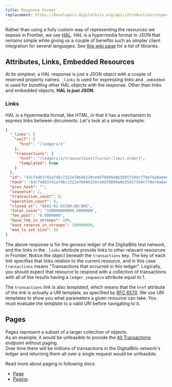 ```yaml
---
title: Response Format
replacement: https://developers.digitalbits.org/api/introduction/response-format/
---
```


Rather than using a fully custom way of representing the resources we expose in
Frontier, we use [HAL](http://stateless.co/hal_specification.html). HAL is a
hypermedia format in JSON that remains simple while giving us a couple of
benefits such as simpler client integration for several languages. See [this
wiki page](https://github.com/mikekelly/hal_specification/wiki/Libraries) for a
list of libraries.

## Attributes, Links, Embedded Resources

At its simplest, a HAL response is just a JSON object with a couple of reserved
property names:  `_links` is used for expressing links and `_embedded` is used
for bundling other HAL objects with the response.  Other than links and embedded
objects, **HAL is just JSON**.

### Links

HAL is a hypermedia format, like HTML, in that it has a mechanism to express
links between documents.  Let's look at a simple example:

```json
{
  "_links": {
    "self": {
      "href": "/ledgers/1"
    },
    "transactions": {
      "href": "/ledgers/1/transactions{?cursor,limit,order}",
      "templated": true
    }
  },
  "id": "43cf4db3741a7d6c2322e7b646320ce9d7b099a0b3501734dcf70e74a8a4e637",
  "hash": "43cf4db3741a7d6c2322e7b646320ce9d7b099a0b3501734dcf70e74a8a4e637",
  "prev_hash": "",
  "sequence": 1,
  "transaction_count": 0,
  "operation_count": 0,
  "closed_at": "0001-01-01T00:00:00Z",
  "total_coins": "100000000000.0000000",
  "fee_pool": "0.0000000",
  "base_fee_in_stroops": 100,
  "base_reserve_in_stroops": 100000000,
  "max_tx_set_size": 50
}
```

The above response is for the genesis ledger of the DigitalBits test network, and
the links in the `_links` attribute provide links to other relavant resources in
Frontier.  Notice the object beneath the `transactions` key.  The key of each
link specifies that links relation to the current resource, and in this case
`transactions` means "Transactions that occurred in this ledger".  Logically,
you should expect that resource to respond with a collection of transactions
with all of the results having a `ledger_sequence` attribute equal to 1.

The `transactions` link is also _templated_, which means that the `href`
attribute of the link is actually a URI template, as specified by  [RFC
6570](https://tools.ietf.org/html/rfc6570).  We use URI templates to show you
what parameters a given resource can take. You must evaluate the template to a
valid URI before navigating to it.

## Pages

Pages represent a subset of a larger collection of objects.  
As an example, it would be unfeasible to provide the
[All Transactions](../reference/endpoints/transactions-all.md) endpoint without paging.  
Over time there will be millions of transactions in the DigitalBits network's ledger
and returning them all over a single request would be unfeasible.

Read more about paging in following docs:
- [Page](../reference/resources/page.md)
- [Paging](./paging.md)
